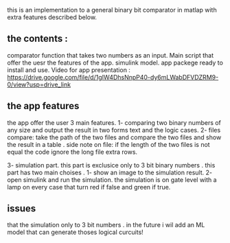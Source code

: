 this is an implementation to a general binary bit comparator in matlap with extra features described below. 

## the contents :
comparator function that takes two numbers as an input.
Main script that offer the uesr the features of the app.
simulink model.
app packege ready to  install and use.
Video for app presentation : https://drive.google.com/file/d/1gIW4DhsNnpP40-dy6mLWabDFVDZRM9-0/view?usp=drive_link

## the app features
the app offer the user 3 main features.
1-  comparing two binary numbers of any size and output the result in two forms text and the logic cases.
2- files compare: take  the path of the two files and compare the two files and show the result in a table .
side note on file:   if the length of the two files is not equal the code  ignore the long file extra rows.

3- simulation part.
this part is exclusice only to 3 bit binary numbers .
this part has two main choises .
    1- show an image  to the simulation result.
    2- open simulink and run the simulation.
the simulation is on gate level with a lamp on every case  that turn red if false and green if true.

## issues
that the simulation only to 3 bit numbers  .
in the future i wil add an ML model that can generate thoses  logical curcuits! 




